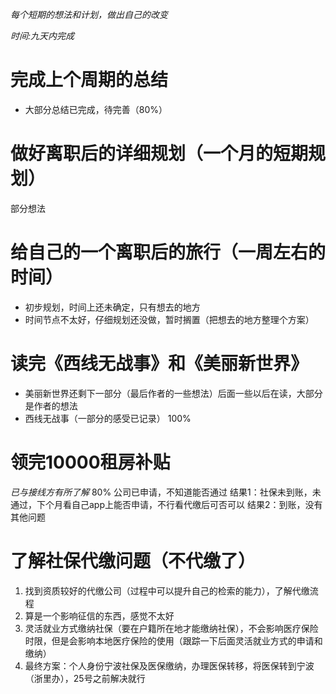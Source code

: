 *每个短期的想法和计划，做出自己的改变*

*时间:九天内完成*

# 完成上个周期的总结
+ 大部分总结已完成，待完善（80%）
# 做好离职后的详细规划（一个月的短期规划）
部分想法
# 给自己的一个离职后的旅行（一周左右的时间）
+ 初步规划，时间上还未确定，只有想去的地方
+ 时间节点不太好，仔细规划还没做，暂时搁置（把想去的地方整理个方案）
# 读完《西线无战事》和《美丽新世界》
+ 美丽新世界还剩下一部分（最后作者的一些想法）后面一些以后在读，大部分是作者的想法
+ 西线无战事（一部分的感受已记录） 100%
# 领完10000租房补贴
*已与接线方有所了解* 80% 公司已申请，不知道能否通过
结果1：社保未到账，未通过，下个月看自己app上能否申请，不行看代缴后可否可以
结果2：到账，没有其他问题
# 了解社保代缴问题（不代缴了）
1. 找到资质较好的代缴公司（过程中可以提升自己的检索的能力），了解代缴流程
2. 算是一个影响征信的东西，感觉不太好
3. 灵活就业方式缴纳社保（要在户籍所在地才能缴纳社保），不会影响医疗保险时限，但是会影响本地医疗保险的使用（跟踪一下后面灵活就业方式的申请和缴纳）
4. 最终方案：个人身份宁波社保及医保缴纳，办理医保转移，将医保转到宁波（浙里办），25号之前解决就行
